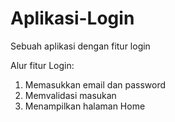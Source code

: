 # Aplikasi-Login

Sebuah aplikasi dengan fitur login

Alur fitur Login:
1. Memasukkan email dan password
2. Memvalidasi masukan
3. Menampilkan halaman Home
